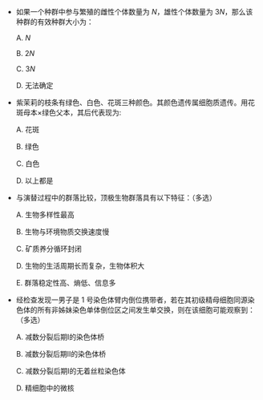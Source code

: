 + 如果一个种群中参与繁殖的雌性个体数量为 $N$，雄性个体数量为 $3N$，那么该种群的有效种群大小为：
  
    A. $N$

    B. $2N$

    C. $3N$

    D. 无法确定



+ 紫茉莉的枝条有绿色、白色、花斑三种颜色。其颜色遗传属细胞质遗传。用花斑母本×绿色父本，其后代表现为: 
    
    A. 花斑  

    B. 绿色

    C. 白色 
 
    D. 以上都是

+ 与演替过程中的群落比较，顶极生物群落具有以下特征：（多选）

    A. 生物多样性最高

    B. 生物与环境物质交换速度慢
    
    C. 矿质养分循环封闭

    D. 生物的生活周期长而复杂，生物体积大

    E. 群落稳定性高、熵低、信息多


+ 经检查发现一男子是 $1$ 号染色体臂内倒位携带者，若在其初级精母细胞同源染色体的所有非姊妹染色单体倒位区之间发生单交换，则在该细胞可能观察到：（多选）

    A. 减数分裂后期I的染色体桥  

    B. 减数分裂后期Ⅱ的染色体桥  

    C. 减数分裂后期I的无着丝粒染色体  

    D. 精细胞中的微核

